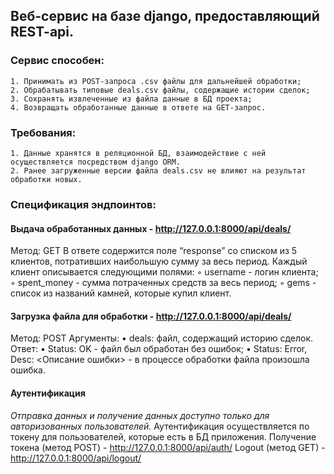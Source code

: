 ## Веб-сервис на базе django, предоставляющий REST-api.

### Сервис способен:
    1. Принимать из POST-запроса .csv файлы для дальнейшей обработки;
    2. Обрабатывать типовые deals.csv файлы, содержащие истории сделок;
    3. Сохранять извлеченные из файла данные в БД проекта;
    4. Возвращать обработанные данные в ответе на GET-запрос.

### Требования:
    1. Данные хранятся в реляционной БД, взаимодействие с ней осуществляется посредством django ORM.
    2. Ранее загруженные версии файла deals.csv не влияют на результат обработки новых.

### Спецификация эндпоинтов:

#### Выдача обработанных данных - http://127.0.0.1:8000/api/deals/
Метод: GET
    В ответе содержится поле “response” со списком из 5 клиентов, потративших наибольшую сумму за весь период.
    Каждый клиент описывается следующими полями:
    ◦ username - логин клиента;
    ◦ spent_money - сумма потраченных средств за весь период;
    ◦ gems - список из названий камней, которые купил клиент.

#### Загрузка файла для обработки - http://127.0.0.1:8000/api/deals/
Метод: POST
Аргументы:
    • deals: файл, содержащий историю сделок.
Ответ:
    • Status: OK - файл был обработан без ошибок;
    • Status: Error, Desc: <Описание ошибки> - в процессе обработки файла произошла ошибка.

#### Аутентификация
<i>Отправка данных и получение данных доступно только для авторизованных пользователей.</i>
Аутентификация осуществляется по токену для пользователей, которые есть в БД приложения.
Получение токена (метод POST) - http://127.0.0.1:8000/api/auth/
Logout (метод GET) - http://127.0.0.1:8000/api/logout/

